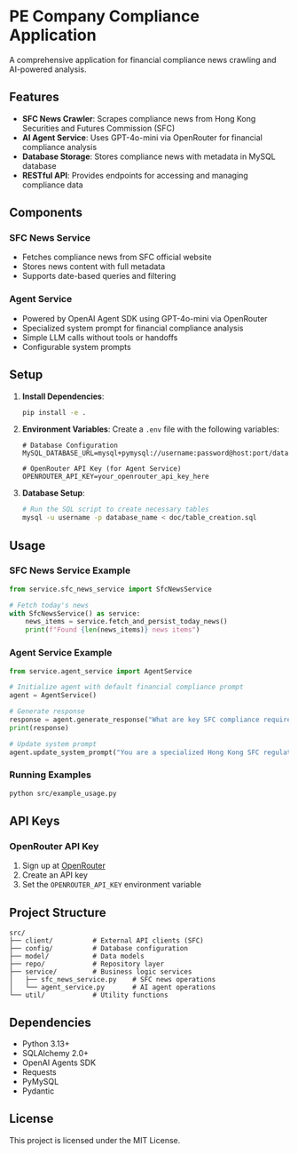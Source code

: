 # PE Company Compliance Application

A comprehensive application for financial compliance news crawling and AI-powered analysis.

## Features

- **SFC News Crawler**: Scrapes compliance news from Hong Kong Securities and Futures Commission (SFC)
- **AI Agent Service**: Uses GPT-4o-mini via OpenRouter for financial compliance analysis
- **Database Storage**: Stores compliance news with metadata in MySQL database
- **RESTful API**: Provides endpoints for accessing and managing compliance data

## Components

### SFC News Service
- Fetches compliance news from SFC official website
- Stores news content with full metadata
- Supports date-based queries and filtering

### Agent Service
- Powered by OpenAI Agent SDK using GPT-4o-mini via OpenRouter
- Specialized system prompt for financial compliance analysis
- Simple LLM calls without tools or handoffs
- Configurable system prompts

## Setup

1. **Install Dependencies**:
   ```bash
   pip install -e .
   ```

2. **Environment Variables**:
   Create a `.env` file with the following variables:
   ```
   # Database Configuration
   MySQL_DATABASE_URL=mysql+pymysql://username:password@host:port/database_name
   
   # OpenRouter API Key (for Agent Service)
   OPENROUTER_API_KEY=your_openrouter_api_key_here
   ```

3. **Database Setup**:
   ```bash
   # Run the SQL script to create necessary tables
   mysql -u username -p database_name < doc/table_creation.sql
   ```

## Usage

### SFC News Service Example
```python
from service.sfc_news_service import SfcNewsService

# Fetch today's news
with SfcNewsService() as service:
    news_items = service.fetch_and_persist_today_news()
    print(f"Found {len(news_items)} news items")
```

### Agent Service Example
```python
from service.agent_service import AgentService

# Initialize agent with default financial compliance prompt
agent = AgentService()

# Generate response
response = agent.generate_response("What are key SFC compliance requirements?")
print(response)

# Update system prompt
agent.update_system_prompt("You are a specialized Hong Kong SFC regulatory expert...")
```

### Running Examples
```bash
python src/example_usage.py
```

## API Keys

### OpenRouter API Key
1. Sign up at [OpenRouter](https://openrouter.ai/)
2. Create an API key
3. Set the `OPENROUTER_API_KEY` environment variable

## Project Structure

```
src/
├── client/          # External API clients (SFC)
├── config/          # Database configuration
├── model/           # Data models
├── repo/            # Repository layer
├── service/         # Business logic services
│   ├── sfc_news_service.py    # SFC news operations
│   └── agent_service.py       # AI agent operations
└── util/            # Utility functions
```

## Dependencies

- Python 3.13+
- SQLAlchemy 2.0+
- OpenAI Agents SDK
- Requests
- PyMySQL
- Pydantic

## License

This project is licensed under the MIT License.
